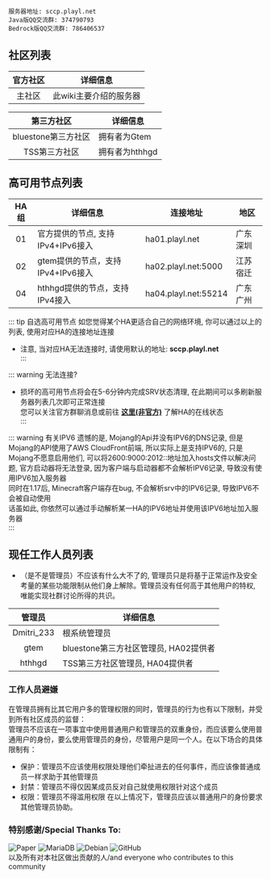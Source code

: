 ```
服务器地址: sccp.playl.net  
Java版QQ交流群: 374790793  
Bedrock版QQ交流群: 786406537
```

## 社区列表
|官方社区|详细信息|  
|:--:|-------|  
|主社区|此wiki主要介绍的服务器|  

|第三方社区|详细信息|  
|:--:|-------|  
|bluestone第三方社区|拥有者为Gtem|  
|TSS第三方社区|拥有者为hthhgd| 

## 高可用节点列表
|HA组|详细信息|连接地址|地区|  
|:--:|-------|-------|----|  
|01|官方提供的节点, 支持IPv4+IPv6接入|ha01.playl.net|广东深圳|  
|02|gtem提供的节点，支持IPv4+IPv6接入|ha02.playl.net:5000|江苏宿迁|  
|04|hthhgd提供的节点，支持IPv4接入|ha04.playl.net:55214|广东广州|  

::: tip 自选高可用节点
如您觉得某个HA更适合自己的网络环境, 你可以通过以上的列表, 使用对应HA的连接地址连接  
* 注意, 当对应HA无法连接时, 请使用默认的地址: **sccp.playl.net**  
:::

::: warning 无法连接?
* 损坏的高可用节点将会在5-6分钟内完成SRV状态清理, 在此期间可以多刷新服务器列表几次即可正常连接  
您可以关注官方群聊消息或前往 **[这里(非官方)](http://status.blsmc.top)** 了解HA的在线状态  
:::

::: warning 有关IPV6
遗憾的是, Mojang的Api并没有IPV6的DNS记录, 但是Mojang的API使用了AWS CloudFront前端, 所以实际上是支持IPV6的, 只是Mojang不愿意启用他们, 可以将2600:9000:2012::地址加入hosts文件以解决问题, 官方启动器将无法登录, 因为客户端与启动器都不会解析IPV6记录, 导致没有使用IPV6加入服务器  
同时在1.17后, Minecraft客户端存在bug, 不会解析srv中的IPV6记录, 导致IPV6不会被自动使用  
话虽如此, 你依然可以通过手动解析某一HA的IPV6地址并使用该IPV6地址加入服务器  
:::

## 现任工作人员列表
* （是不是管理员）不应该有什么大不了的, 管理员只是将基于正常运作及安全考量的某些功能限制从他们身上解除。管理员没有任何高于其他用户的特权, 唯能实现社群讨论所得的共识。  

|管理员|详细信息|  
|:--:|-------|  
|Dmitri_233|根系统管理员|  
|gtem|bluestone第三方社区管理员, HA02提供者|  
|hthhgd|TSS第三方社区管理员, HA04提供者|
### 工作人员避嫌
在管理员拥有比其它用户多的管理权限的同时，管理员的行为也有以下限制，并受到所有社区成员的监督：  
管理员不应该在一项事宜中使用普通用户和管理员的双重身份，而应该要么使用普通用户的身份，要么使用管理员的身份，尽管用户是同一个人。在以下场合的具体限制有：

* 保护：管理员不应该使用权限处理他们牵扯进去的任何事件，而应该像普通成员一样求助于其他管理员
* 封禁：管理员不得仅因某成员反对自己就使用权限针对这个成员
* 权限：管理员不得滥用权限
在以上情况下，管理员应该以普通用户的身份要求其他管理员协助。

###  特别感谢/Special Thanks To:
![Paper](https://z3.ax1x.com/2021/08/27/hMKHN6.png)
![MariaDB](https://z3.ax1x.com/2021/08/27/hMK7Ax.png)
![Debian](https://z3.ax1x.com/2021/08/27/hMKL9O.png)
![GitHub](https://z3.ax1x.com/2021/08/27/hMKb4K.png)  
以及所有对本社区做出贡献的人/and everyone who contributes to this community  
